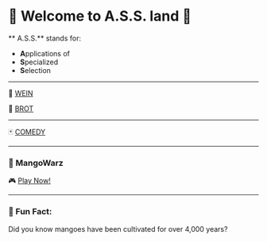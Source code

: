 # 🎉 Welcome to A.S.S. land 🎉

** A.S.S.** stands for:

- **A**pplications of
- **S**pecialized
- **S**election
 
---

🍷 [WEIN](https://obsidianmango.github.io/ObsidianMango/wine.html)

🥖 [BROT](https://obsidianmango.github.io/ObsidianMango/food.html)

---

🃏 [COMEDY](https://obsidianmango.github.io/ObsidianMango/comedy.html)

---

### 🥭 MangoWarz 

🎮 [Play Now!](https://obsidianmango.github.io/ObsidianMango/mangowarz.html) 

---

### 🦖 Fun Fact:

Did you know mangoes have been cultivated for over 4,000 years?


<!---
ObsidianMango/ObsidianMango is a ✨ special ✨ repository because its `README.md` (this file) appears on your GitHub profile.
You can click the Preview link to take a look at your changes.
 old stuff 
Welcome to **MangoWars**! This project is a **dynamic web-based game** where players can engage in goods trading around the world as well as buy exciting  assets that can be sold for a chance of loss or profit. 🌴🐉



## 🛠️ Technologies Used
- **HTML5**: The backbone of our web structure.
- **CSS3**: Stylizing the game for a responsive and engaging experience.
- **JavaScript**: Making MangoWars interactive, lively requiring strategy!
- **Node.js**: Backend integration for smooth performance and scalability.

---


## 👥 Team

- **Mango** - Lead Developer, Creative Visionary 🥭


---
--->
